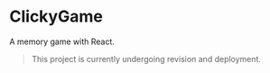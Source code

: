 # ClickyGame
A memory game with React.

> This project is currently undergoing revision and deployment.
